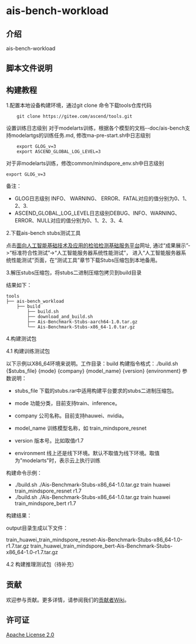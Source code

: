 # ais-bench-workload

## 介绍

ais-bench-workload

## 脚本文件说明


## 构建教程
1.配置本地设备构建环境，通过git clone 命令下载tools仓库代码
```
    git clone https://gitee.com/ascend/tools.git
```
设置训练日志级别
对于modelarts训练，根据各个模型的文档--doc/ais-bench支持modelartgs的训练任务.md, 修改ma-pre-start.sh中日志级别
```
    export GLOG_v=3
    export ASCEND_GLOBAL_LOG_LEVEL=3
```
对于非modelarts训练，修改common/mindspore_env.sh中日志级别
```
export GLOG_v=3
```
备注：
+ GLOG日志级别 INFO、 WARNING、 ERROR、FATAL对应的值分别为0、1、2、3.
+ ASCEND_GLOBAL_LOG_LEVEL日志级别DEBUG、INFO、WARNING、ERROR、NULL对应的值分别为0、1、2、3、4.

2.下载ais-bench stubs测试工具

点击[面向人工智能基础技术及应用的检验检测基础服务平台](http://www.aipubservice.com/#/show/compliance/detail/127)网址, 通过“成果展示”->“标准符合性测试”->“人工智能服务器系统性能测试”， 进入“人工智能服务器系统性能测试”页面，在“测试工具”章节下载Stubs压缩包到本地备用。


3.解压stubs压缩包，将stubs二进制压缩包拷贝到build目录

结果如下：
```
tools
├── ais-bench_workload
    ├── build
        ├── build.sh
        ├── download_and_build.sh
        ├── Ais-Benchmark-Stubs-aarch64-1.0.tar.gz
        └── Ais-Benchmark-Stubs-x86_64-1.0.tar.gz
```

4.构建测试包

4.1 构建训练测试包

以下示例以X86_64环境来说明。工作目录：build
构建指令格式：./build.sh  {$stubs_file} {mode} {company} {model_name} {version} {environment}
参数说明：
+ stubs_file 下载的stubs.rar中适用构建平台要求的stubs二进制压缩包。
+ mode  功能分类，目前支持train、inference。

+ company 公司名称。目前支持hauwei、nvidia。
+ model_name 训练模型名称，如 train_mindspore_resnet
+ version  版本号。比如取值r1.7
+ environment 线上还是线下环境。默认不取值为线下环境。取值为"modelarts"时，表示云上执行训练

构建命令示例：

+ ./build.sh  ./Ais-Benchmark-Stubs-x86_64-1.0.tar.gz train huawei train_mindspore_resnet r1.7
+ ./build.sh  ./Ais-Benchmark-Stubs-x86_64-1.0.tar.gz train huawei train_mindspore_bert r1.7



构建结果：

output目录生成以下文件：

train_huawei_train_mindspore_resnet-Ais-Benchmark-Stubs-x86_64-1.0-r1.7.tar.gz
train_huawei_train_mindspore_bert-Ais-Benchmark-Stubs-x86_64-1.0-r1.7.tar.gz

4.2 构建推理测试包（待补充）
## 贡献

欢迎参与贡献。更多详情，请参阅我们的[贡献者Wiki](../CONTRIBUTING.md)。

## 许可证
[Apache License 2.0](LICENSE)

